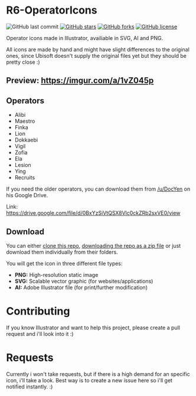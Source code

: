 # R6-OperatorIcons

![GitHub last commit](https://img.shields.io/github/last-commit/MarcoPixel/r6-operatoricons.svg?style=for-the-badge)
[![GitHub stars](https://img.shields.io/github/stars/MarcoPixel/r6-operatoricons.svg?style=for-the-badge)](https://github.com/MarcoPixel/r6-operatoricons/stargazers)
[![GitHub forks](https://img.shields.io/github/forks/MarcoPixel/r6-operatoricons.svg?style=for-the-badge)](https://github.com/MarcoPixel/r6-operatoricons/network)
[![GitHub license](https://img.shields.io/github/license/MarcoPixel/r6-operatoricons.svg?style=for-the-badge)](https://github.com/MarcoPixel/r6-operatoricons)

Operator icons made in Illustrator, availiable in SVG, AI and PNG. 

All icons are made by hand and might have slight differences to the original ones, since Ubisoft doesn't supply the original files yet but they should be pretty close :)

## Preview: https://imgur.com/a/1vZ045p

## Operators
- Alibi
- Maestro
- Finka
- Lion
- Dokkaebi
- Vigil
- Zofia
- Ela
- Lesion
- Ying
- Recruits

If you need the older operators, you can download them from [/u/DocYen](https://www.reddit.com/user/DocYen) on his Google Drive.

Link: https://drive.google.com/file/d/0BxYzSiVtQSX8Vlc0ckZRb2sxVE0/view

## Download

You can either [clone this repo](https://help.github.com/articles/cloning-a-repository/), [downloading the repo as a zip file](https://github.com/MarcoPixel/r6-operatoricons/archive/master.zip) or just download them individually from their folders.

You will get the icon in three different file types:

- **PNG:** High-resolution static image
- **SVG:** Scalable vector graphic (for websites/applications)
- **AI:** Adobe Illustrator file (for print/further modification)


# Contributing

If you know Illustrator and want to help this project, please create a pull request and i'll look into it :)

# Requests

Currently i won't take requests, but if there is a high demand for an specific icon, i'll take a look. 
Best way is to create a new issue here so i'll get notified instantly. :)
